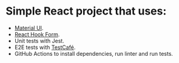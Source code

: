 # Simple React project that uses:

- [Material UI](https://mui.com/).
- [React Hook Form](https://react-hook-form.com/).
- Unit tests with Jest.
- E2E tests with [TestCafé](https://testcafe.io/).
- GitHub Actions to install dependencies, run linter and run tests.
